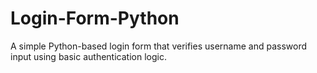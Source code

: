 # Login-Form-Python
A simple Python-based login form that verifies username and password input using basic authentication logic.
